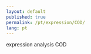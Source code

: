 ```yaml
---
layout: default
published: true
permalink: /pt/expression/COD/
lang: pt
---
```


expression analysis COD
